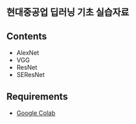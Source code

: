 ## 현대중공업 딥러닝 기초 실습자료

## Contents
- AlexNet
- VGG
- ResNet
- SEResNet

## Requirements
- [Google Colab](https://colab.research.google.com/notebooks/welcome.ipynb)
